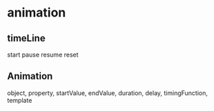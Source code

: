 # animation

## timeLine

  start 
  pause
  resume
  reset

## Animation

  object,
  property,
  startValue,
  endValue,
  duration,
  delay,
  timingFunction,
  template